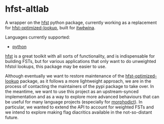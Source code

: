hfst-altlab
===========

A wrapper on the [hfst][] python package, currently working as a replacement for [hfst-optimized-lookup][], built for [itwêwina][].

[itwêwina]: https://itwewina.altlab.app
[hfst-optimized-lookup]: https://github.com/UAlbertaALTLab/hfst-optimized-lookup
[hfst]: https://pypi.org/project/hfst/

Languages currently supported:
  - [python](python)

[hfst] is a great toolkit with all sorts of functionality, and is
indispensable for building FSTs, but for various applications that only
want to do unweighted hfstol lookups, this package may be easier to use.

[hfst]: https://github.com/hfst/hfst

Although eventually we want to restore maintenance of the [hfst-optimized-lookup][] package, as it follows a more lightweight approach, we are in the process of contacting the maintainers of the pypi package to take over.  In the meantime, we want to use this project as an upstream-synced implementation and as a way to explore more advanced behaviours that can be useful for many language projects (especially for [morphodict][]). In particular, we wanted to extend the API to account for weighted FSTs and we intend to explore making flag diacritics available in the not-so-distant future.

[morphodict]: https://github.com/UAlbertaALTLab/morphodict

